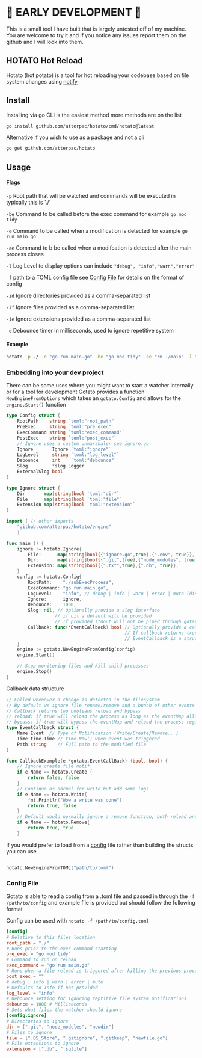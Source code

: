 # :construction: EARLY DEVELOPMENT :construction:
This is a small tool I have built that is largely untested off of my machine. You are welcome to try it and if you notice any issues report them on the github and I will look into them.

## HOTATO Hot Reload
Hotato (hot potato) is a tool for hot reloading your codebase based on file system changes using [notify](https://github.com/rjeczalik/notify)

## Install
Installing via go CLI is the easiest method more methods are on the list
```bash
go install github.com/atterpac/hotato/cmd/hotato@latest
```
Alternative if you wish to use as a package and not a cli
```bash
go get github.com/atterpac/hotato
```
## Usage

#### Flags
`-p` Root path that will be watched and commands will be executed in typically this is './'

`-be` Command to be called before the exec command for example `go mod tidy`

`-e` Command to be called when a modification is detected for example `go run main.go`

`-ae` Command to b be called when a modifcation is detected after the main process closes 

`-l` Log Level to display options can include `"debug", "info","warn","error"`

`-f` path to a TOML config file see [Config File](https://github.com/Atterpac/hotato#config-file) for details on the format of config

`-id` Ignore directories provided as a comma-separated list

`-if` Ignore files provided as a comma-separated list

`-ie` Ignore extensions provided as a comma-separated list

`-d` Debounce timer in milliseconds, used to ignore repetitive system

#### Example
```bash
hotato -p ./ -e "go run main.go" -be "go mod tidy" -ae "rm ./main" -l "debug" -id ".git, node_modules" -if ".env" -ie ".db, .sqlite" -d 500
```

### Embedding into your dev project
There can be some uses where you might want to start a watcher internally or for a tool for development Gotato provides a function `NewEngineFromOptions` which takes an `gotato.Config` and allows for the `engine.Start()` function

```go
type Config struct {
	RootPath    string `toml:"root_path"`
	PreExec     string `toml:"pre_exec"`
	ExecCommand string `toml:"exec_command"`
	PostExec    string `toml:"post_exec"`
	// Ignore uses a custom unmarshaler see ignore.go
	Ignore       Ignore `toml:"ignore"`
	LogLevel     string `toml:"log_level"`
	Debounce     int    `toml:"debounce"`
	Slog         *slog.Logger
	ExternalSlog bool
}
```

```go 
type Ignore struct {
	Dir       map[string]bool `toml:"dir"`
	File      map[string]bool `toml:"file"`
	Extension map[string]bool `toml:"extension"`
}
```

```go
import ( // other imports
    "github.com/atterpac/hotato/engine"
    )

func main () {
	ignore := hotato.Ignore{
		File:      map[string]bool{{"ignore.go",true},{".env", true}},
		Dir:       map[string]bool{{".git",true},{"node_modules", true}},
		Extension: map[string]bool{{".txt",true},{".db", true}},
	}
	config := hotato.Config{
		RootPath:    "./subExecProcess",
		ExecCommand: "go run main.go",
		LogLevel:    "info", // debug | info | warn | error | mute (discards all logs)
		Ignore:      ignore,
		Debounce:    1000,
		Slog: nil, // Optionally provide a slog interface
                  // if nil a default will be provided
                  // If provided stdout will not be piped through gotato
        Callback: func(*EventCallback) bool // Optionally provide a callback function to be called upon file notification events
                                            // If callback returns true reload will process
                                            // EventCallback is a struct of Name, Path, Time of the event
	}
	engine := gotato.NewEngineFromConfig(config)
	engine.Start()

	// Stop monitoring files and kill child processes
	engine.Stop()
}
```
Callback data structure
```go
// Called whenever a change is detected in the filesystem
// By default we ignore file rename/remove and a bunch of other events that would likely cause breaking changes on a reload  see eventmap_[oos].go for default rules
// Callback returns two booleans reload and bypass
// reload: if true will reload the process as long as the eventMap allows it
// bypass: if true will bypass the eventMap and reload the process regardless of any hotato ruleset
type EventCallback struct {
	Name Event  // Type of Notification (Write/Create/Remove...)
	Time time.Time // time.Now() when event was triggered
	Path string    // Full path to the modified file
}

func CallbackExample(e *gotato.EventCallBack) (bool, bool) {
    // Ignore create file notif
    if e.Name == hotato.Create {
        return false, false
    }
    // Continue as normal for write but add some logs
    if e.Name == hotato.Write{
        fmt.Println("Wow a write was done")
        return true, false
    }
    // Default would normally ignore a remove function, both reload and bypass being true would force a reload 
    if e.Name == hotato.Remove{
        return true, true
    }
```

If you would prefer to load from a [config](https://github.com/Atterpac/hotato#config-file) file rather than building the structs you can use 
```go

hotato.NewEngineFromTOML("path/to/toml")
```

### Config File
Gotato is able to read a config from a .toml file and passed in through the `-f /path/to/config` and example file is provided but should follow the following format

Config can be used with `hotato -f /path/to/config.toml`

```toml
[config]
# Relative to this files location
root_path = "./"
# Runs prior to the exec command starting
pre_exec = "go mod tidy"
# Command to run on reload
exec_command = "go run main.go"
# Runs when a file reload is triggered after killing the previous process
post_exec = ""
# debug | info | warn | error | mute
# Defaults to Info if not provided
log_level = "info" 
# Debounce setting for ignoring reptitive file system notifications
debounce = 1000 # Milliseconds
# Sets what files the watcher should ignore
[config.ignore]
# Directories to ignore
dir = [".git", "node_modules", "newdir"]
# Files to ignore
file = [".DS_Store", ".gitignore", ".gitkeep", "newfile.go"]
# File extensions to ignore
extension = [".db", ".sqlite"]
```

